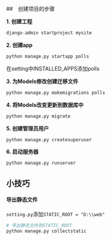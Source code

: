 ##　创建项目的步骤

**1. 创建工程**
```python
django-admin startproject mysite
```
**2. 创建app**
```python
python manage.py startapp polls
```
在setting中INSTALLED_APPS添加polls

**3. 为Models修改创建迁移文件**
```python
python manage.py makemigrations polls
```
**4. 将Models改变更新到数据库中**
```python
python manage.py migrate
```
**5. 创建管理员用户**
```python
python manage.py createsuperuser
```
**6. 启动服务器**
```python
python manage.py runserver
```


## 小技巧
#### 导出静态文件
`setting.py`添加`STATIC_ROOT = "D:\\web"`
```python
# 导出静态文件到STATIC_ROOT
python manage.py collectstatic
```